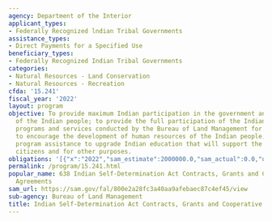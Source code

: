 ```yaml
---
agency: Department of the Interior
applicant_types:
- Federally Recognized lndian Tribal Governments
assistance_types:
- Direct Payments for a Specified Use
beneficiary_types:
- Federally Recognized Indian Tribal Governments
categories:
- Natural Resources - Land Conservation
- Natural Resources - Recreation
cfda: '15.241'
fiscal_year: '2022'
layout: program
objective: To provide maximum Indian participation in the government and education
  of the Indian people; to provide the full participation of the Indian tribes in
  programs and services conducted by the Bureau of Land Management for Indians and
  to encourage the development of human resources of the Indian people; and to establish
  program assistance to upgrade Indian education that will support the right of Indian
  citizens and for other purposes.
obligations: '[{"x":"2022","sam_estimate":2000000.0,"sam_actual":0.0,"usa_spending_actual":472886.66},{"x":"2023","sam_estimate":2000000.0,"sam_actual":0.0,"usa_spending_actual":72106.58},{"x":"2024","sam_estimate":0.0,"sam_actual":0.0,"usa_spending_actual":0.0}]'
permalink: /program/15.241.html
popular_name: 638 Indian Self-Determination Act Contracts, Grants and Cooperative
  Agreements
sam_url: https://sam.gov/fal/800e2a28fc3a40aa9afebaec87c4ef45/view
sub-agency: Bureau of Land Management
title: Indian Self-Determination Act Contracts, Grants and Cooperative Agreements
---
```

